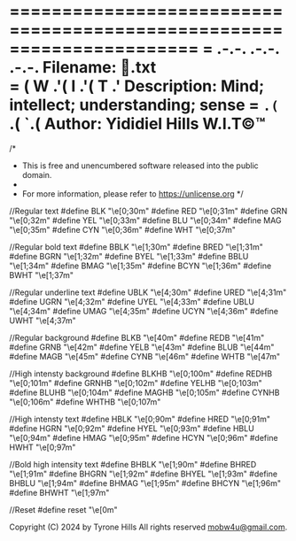 ======================================================================
=   .-.-. .-.-. .-.-.   Filename:   🐧️.txt        
=  ( W .'( I .'( T .'   Description:  Mind; intellect; understanding; sense 
=   `.(   `.(   `.(	    Author:      Yididiel Hills W.I.T©™             
======================================================================

/*
 * This is free and unencumbered software released into the public domain.
 *
 * For more information, please refer to <https://unlicense.org>
 */

//Regular text
#define BLK "\e[0;30m"
#define RED "\e[0;31m"
#define GRN "\e[0;32m"
#define YEL "\e[0;33m"
#define BLU "\e[0;34m"
#define MAG "\e[0;35m"
#define CYN "\e[0;36m"
#define WHT "\e[0;37m"

//Regular bold text
#define BBLK "\e[1;30m"
#define BRED "\e[1;31m"
#define BGRN "\e[1;32m"
#define BYEL "\e[1;33m"
#define BBLU "\e[1;34m"
#define BMAG "\e[1;35m"
#define BCYN "\e[1;36m"
#define BWHT "\e[1;37m"

//Regular underline text
#define UBLK "\e[4;30m"
#define URED "\e[4;31m"
#define UGRN "\e[4;32m"
#define UYEL "\e[4;33m"
#define UBLU "\e[4;34m"
#define UMAG "\e[4;35m"
#define UCYN "\e[4;36m"
#define UWHT "\e[4;37m"

//Regular background
#define BLKB "\e[40m"
#define REDB "\e[41m"
#define GRNB "\e[42m"
#define YELB "\e[43m"
#define BLUB "\e[44m"
#define MAGB "\e[45m"
#define CYNB "\e[46m"
#define WHTB "\e[47m"

//High intensty background 
#define BLKHB "\e[0;100m"
#define REDHB "\e[0;101m"
#define GRNHB "\e[0;102m"
#define YELHB "\e[0;103m"
#define BLUHB "\e[0;104m"
#define MAGHB "\e[0;105m"
#define CYNHB "\e[0;106m"
#define WHTHB "\e[0;107m"

//High intensty text
#define HBLK "\e[0;90m"
#define HRED "\e[0;91m"
#define HGRN "\e[0;92m"
#define HYEL "\e[0;93m"
#define HBLU "\e[0;94m"
#define HMAG "\e[0;95m"
#define HCYN "\e[0;96m"
#define HWHT "\e[0;97m"

//Bold high intensity text
#define BHBLK "\e[1;90m"
#define BHRED "\e[1;91m"
#define BHGRN "\e[1;92m"
#define BHYEL "\e[1;93m"
#define BHBLU "\e[1;94m"
#define BHMAG "\e[1;95m"
#define BHCYN "\e[1;96m"
#define BHWHT "\e[1;97m"

//Reset
#define reset "\e[0m"

Copyright (C) 2024 by Tyrone Hills All rights reserved <mobw4u@gmail.com>.

